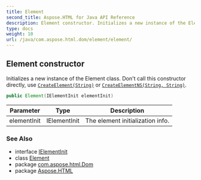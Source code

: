 ```yaml
---
title: Element
second_title: Aspose.HTML for Java API Reference
description: Element constructor. Initializes a new instance of the Element class. Dont call this constructor directly use CreateElementString or CreateElementNSString String
type: docs
weight: 10
url: /java/com.aspose.html.dom/element/element/
---
```

## Element constructor

Initializes a new instance of the Element class. Don't call this constructor directly, use [`CreateElement(String)`](../../document/createelement/) or [`CreateElementNS(String, String)`](../../document/createelementns/).

```java
public Element(IElementInit elementInit)
```

| Parameter | Type | Description |
| --- | --- | --- |
| elementInit | IElementInit | The element initialization info. |

### See Also

* interface [IElementInit](../../ielementinit/)
* class [Element](../)
* package [com.aspose.html.Dom](../../element/)
* package [Aspose.HTML](../../../)
